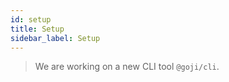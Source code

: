 ```yaml
---
id: setup
title: Setup
sidebar_label: Setup
---
```


> We are working on a new CLI tool `@goji/cli`.
